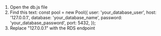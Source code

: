 1. Open the db.js file
2. Find this text:
const pool = new Pool({
  user: 'your_database_user',
  host: '127.0.0.1',
  database: 'your_database_name',
  password: 'your_database_password',
  port: 5432,
});
3. Replace "127.0.0.1" with the RDS endpoint